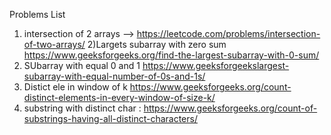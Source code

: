 Problems List 
1) intersection of 2 arrays --> https://leetcode.com/problems/intersection-of-two-arrays/
2)Largets subarray with zero sum https://www.geeksforgeeks.org/find-the-largest-subarray-with-0-sum/
3) SUbarray with equal 0 and 1  https://www.geeksforgeekslargest-subarray-with-equal-number-of-0s-and-1s/
4) Distict ele in window of k  https://www.geeksforgeeks.org/count-distinct-elements-in-every-window-of-size-k/
5) substring with distinct char : https://www.geeksforgeeks.org/count-of-substrings-having-all-distinct-characters/